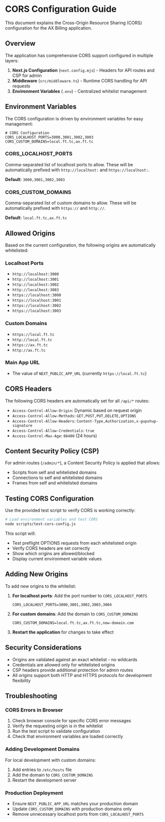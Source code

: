 # CORS Configuration Guide

This document explains the Cross-Origin Resource Sharing (CORS) configuration for the AX Billing application.

## Overview

The application has comprehensive CORS support configured in multiple layers:

1. **Next.js Configuration** (`next.config.mjs`) - Headers for API routes and CSP for admin
2. **Middleware** (`src/middleware.ts`) - Runtime CORS handling for API requests
3. **Environment Variables** (`.env`) - Centralized whitelist management

## Environment Variables

The CORS configuration is driven by environment variables for easy management:

```env
# CORS Configuration
CORS_LOCALHOST_PORTS=3000,3001,3002,3003
CORS_CUSTOM_DOMAINS=local.ft.tc,ax.ft.tc
```

### CORS_LOCALHOST_PORTS
Comma-separated list of localhost ports to allow. These will be automatically prefixed with `http://localhost:` and `https://localhost:`.

**Default**: `3000,3001,3002,3003`

### CORS_CUSTOM_DOMAINS  
Comma-separated list of custom domains to allow. These will be automatically prefixed with `https://` and `http://`.

**Default**: `local.ft.tc,ax.ft.tc`

## Allowed Origins

Based on the current configuration, the following origins are automatically whitelisted:

### Localhost Ports
- `http://localhost:3000`
- `http://localhost:3001` 
- `http://localhost:3002`
- `http://localhost:3003`
- `https://localhost:3000`
- `https://localhost:3001`
- `https://localhost:3002` 
- `https://localhost:3003`

### Custom Domains
- `https://local.ft.tc`
- `http://local.ft.tc`
- `https://ax.ft.tc`
- `http://ax.ft.tc`

### Main App URL
- The value of `NEXT_PUBLIC_APP_URL` (currently `https://local.ft.tc`)

## CORS Headers

The following CORS headers are automatically set for all `/api/*` routes:

- `Access-Control-Allow-Origin`: Dynamic based on request origin
- `Access-Control-Allow-Methods`: `GET,POST,PUT,DELETE,OPTIONS`
- `Access-Control-Allow-Headers`: `Content-Type,Authorization,x-gupshup-signature`
- `Access-Control-Allow-Credentials`: `true`
- `Access-Control-Max-Age`: `86400` (24 hours)

## Content Security Policy (CSP)

For admin routes (`/admin/*`), a Content Security Policy is applied that allows:

- Scripts from self and whitelisted domains
- Connections to self and whitelisted domains  
- Frames from self and whitelisted domains

## Testing CORS Configuration

Use the provided test script to verify CORS is working correctly:

```bash
# Load environment variables and test CORS
node scripts/test-cors-config.js
```

This script will:
- Test preflight OPTIONS requests from each whitelisted origin
- Verify CORS headers are set correctly
- Show which origins are allowed/blocked
- Display current environment variable values

## Adding New Origins

To add new origins to the whitelist:

1. **For localhost ports**: Add the port number to `CORS_LOCALHOST_PORTS`
   ```env
   CORS_LOCALHOST_PORTS=3000,3001,3002,3003,3004
   ```

2. **For custom domains**: Add the domain to `CORS_CUSTOM_DOMAINS`
   ```env
   CORS_CUSTOM_DOMAINS=local.ft.tc,ax.ft.tc,new-domain.com
   ```

3. **Restart the application** for changes to take effect

## Security Considerations

- Origins are validated against an exact whitelist - no wildcards
- Credentials are allowed only for whitelisted origins
- CSP headers provide additional protection for admin routes
- All origins support both HTTP and HTTPS protocols for development flexibility

## Troubleshooting

### CORS Errors in Browser
1. Check browser console for specific CORS error messages
2. Verify the requesting origin is in the whitelist
3. Run the test script to validate configuration
4. Check that environment variables are loaded correctly

### Adding Development Domains
For local development with custom domains:
1. Add entries to `/etc/hosts` file
2. Add the domain to `CORS_CUSTOM_DOMAINS`
3. Restart the development server

### Production Deployment
- Ensure `NEXT_PUBLIC_APP_URL` matches your production domain
- Update `CORS_CUSTOM_DOMAINS` with production domains only
- Remove unnecessary localhost ports from `CORS_LOCALHOST_PORTS`
